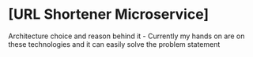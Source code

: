 # [URL Shortener Microservice]

Architecture choice and reason behind it - Currently my hands on are on these technologies and it can easily solve the problem statement

